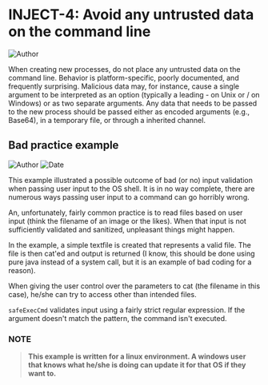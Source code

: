 # INJECT-4: Avoid any untrusted data on the command line
![Author](https://img.shields.io/badge/Author-Oracle-blue.svg)


When creating new processes, do not place any untrusted data on the command line. Behavior is platform-specific, poorly documented, and frequently surprising. Malicious data may, for instance, cause a single argument to be interpreted as an option (typically a leading - on Unix or / on Windows) or as two separate arguments. Any data that needs to be passed to the new process should be passed either as encoded arguments (e.g., Base64), in a temporary file, or through a inherited channel.

## Bad practice example
![Author](https://img.shields.io/badge/Author-Robin.Peiremans-blue.svg)
![Date](https://img.shields.io/badge/Date-20180101-lightgrey.svg)

This example illustrated a possible outcome of bad (or no) input validation when passing user input to the OS shell. It is in no way complete, there are numerous ways passing user input to a command can go horribly wrong.

An, unfortunately, fairly common practice is to read files based on user input (think the filename of an image or the likes). When that input is not sufficiently validated and sanitized, unpleasant things might happen.

In the example, a simple textfile is created that represents a valid file. The file is then cat'ed and output is returned (I know, this should be done using pure java instead of a system call, but it is an example of bad coding for a reason).

When giving the user control over the parameters to cat (the filename in this case), he/she can try to access other than intended files.

`safeExecCmd` validates input using a fairly strict regular expression. If the argument doesn't match the pattern, the command isn't executed.

### NOTE
> **This example is written for a linux environment. A windows user that knows what he/she is doing can update it for that OS if they want to.**
